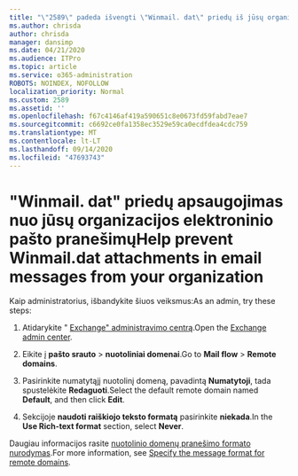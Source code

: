 ```yaml
---
title: "\"2589\" padeda išvengti \"Winmail. dat\" priedų iš jūsų organizacijos elektroninio pašto pranešimų"
ms.author: chrisda
author: chrisda
manager: dansimp
ms.date: 04/21/2020
ms.audience: ITPro
ms.topic: article
ms.service: o365-administration
ROBOTS: NOINDEX, NOFOLLOW
localization_priority: Normal
ms.custom: 2589
ms.assetid: ''
ms.openlocfilehash: f67c4146af419a590651c8e0673fd59fabd7eae7
ms.sourcegitcommit: c6692ce0fa1358ec3529e59ca0ecdfdea4cdc759
ms.translationtype: MT
ms.contentlocale: lt-LT
ms.lasthandoff: 09/14/2020
ms.locfileid: "47693743"
---
```

# <a name="help-prevent-winmaildat-attachments-in-email-messages-from-your-organization"></a><span data-ttu-id="1005e-102">"Winmail. dat" priedų apsaugojimas nuo jūsų organizacijos elektroninio pašto pranešimų</span><span class="sxs-lookup"><span data-stu-id="1005e-102">Help prevent Winmail.dat attachments in email messages from your organization</span></span>

<span data-ttu-id="1005e-103">Kaip administratorius, išbandykite šiuos veiksmus:</span><span class="sxs-lookup"><span data-stu-id="1005e-103">As an admin, try these steps:</span></span>

1. <span data-ttu-id="1005e-104">Atidarykite " [Exchange" administravimo centrą](https://outlook.office365.com/ecp/).</span><span class="sxs-lookup"><span data-stu-id="1005e-104">Open the [Exchange admin center](https://outlook.office365.com/ecp/).</span></span>

2. <span data-ttu-id="1005e-105">Eikite į **pašto srauto**  >  **nuotoliniai domenai**.</span><span class="sxs-lookup"><span data-stu-id="1005e-105">Go to **Mail flow** > **Remote domains**.</span></span>

3. <span data-ttu-id="1005e-106">Pasirinkite numatytąjį nuotolinį domeną, pavadintą **Numatytoji**, tada spustelėkite **Redaguoti**.</span><span class="sxs-lookup"><span data-stu-id="1005e-106">Select the default remote domain named **Default**, and then click **Edit**.</span></span>

4. <span data-ttu-id="1005e-107">Sekcijoje **naudoti raiškiojo teksto formatą** pasirinkite **niekada**.</span><span class="sxs-lookup"><span data-stu-id="1005e-107">In the **Use Rich-text format** section, select **Never**.</span></span>

<span data-ttu-id="1005e-108">Daugiau informacijos rasite [nuotolinio domenų pranešimo formato nurodymas](https://docs.microsoft.com/Exchange/mail-flow-best-practices/remote-domains/remote-domains#specifying-message-format).</span><span class="sxs-lookup"><span data-stu-id="1005e-108">For more information, see [Specify the message format for remote domains](https://docs.microsoft.com/Exchange/mail-flow-best-practices/remote-domains/remote-domains#specifying-message-format).</span></span>
